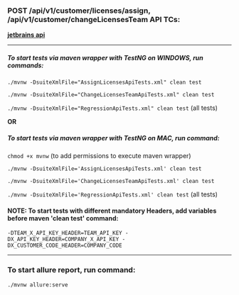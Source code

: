 ### **POST /api/v1/customer/licenses/assign, /api/v1/customer/changeLicensesTeam API TCs:**

[**jetbrains api**](https://account.jetbrains.com/api-doc#/)

---

##### To start tests via maven wrapper with TestNG on  WINDOWS, run commands:

`./mvnw -DsuiteXmlFile="AssignLicensesApiTests.xml" clean test`

`./mvnw -DsuiteXmlFile="ChangeLicensesTeamApiTests.xml" clean test`

`./mvnw -DsuiteXmlFile="RegressionApiTests.xml" clean test`  (all tests)

**OR**

##### To start tests via maven wrapper with TestNG  on MAC, run command:

`chmod +x mvnw`  (to add permissions to execute maven wrapper)

`./mvnw -DsuiteXmlFile='AssignLicensesApiTests.xml' clean test`

`./mvnw -DsuiteXmlFile='ChangeLicensesTeamApiTests.xml' clean test`

`./mvnw -DsuiteXmlFile='RegressionApiTests.xml' clean test`  (all tests)

#### NOTE: To start tests with different mandatory  Headers, add variables before maven 'clean test' command:

`-DTEAM_X_API_KEY_HEADER=TEAM_API_KEY -DX_API_KEY_HEADER=COMPANY_X_API_KEY -DX_CUSTOMER_CODE_HEADER=COMPANY_CODE`

---

### **To start allure report, run command:**

`./mvnw allure:serve`